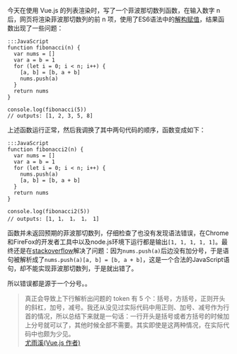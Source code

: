今天在使用 Vue.js 的列表渲染时，写了一个菲波那切数列函数，在输入数字 n 后，网页将渲染菲波那切数列的前 n 项，使用了ES6语法中的[解构赋值](https://developer.mozilla.org/en-US/docs/Web/JavaScript/Reference/Operators/Destructuring_assignment)，结果函数出现了一些问题：

    :::JavaScript
    function fibonacci(n) {
      var nums = []
      var a = b = 1
      for (let i = 0; i < n; i++) {
        [a, b] = [b, a + b]
        nums.push(a)
      }
      return nums
    }

    console.log(fibonacci(5))
    // outputs: [1, 2, 3, 5, 8]

上述函数运行正常，然后我调换了其中两句代码的顺序，函数变成如下：

    :::JavaScript
    function fibonacci2(n) {
      var nums = []
      var a = b = 1
      for (let i = 0; i < n; i++) {
        nums.push(a)
        [a, b] = [b, a + b]
      }
      return nums
    }

    console.log(fibonacci2(5))
    // outputs: [1, 1， 1， 1， 1]

函数并未返回预期的菲波那切数列，仔细检查了也没有发现语法错误，在Chrome和FireFox的开发者工具中以及node.js环境下运行都是输出`[1, 1, 1, 1, 1]`。最终还是在[stackoverflow](http://stackoverflow.com/questions/40601173/why-doesnt-this-for-loop-work-when-i-simple-change-two-expressions-order)解决了问题：因为`nums.push(a)`后边没有加分号，于是语句被解析成了`nums.push(a)[a, b] = [b, a + b]`，这是一个合法的JavaScript语句，却不能实现菲波那切数列，于是就出错了。

所以错误都是源于一个分号。。

>真正会导致上下行解析出问题的 token 有 5 个：括号，方括号，正则开头的斜杠，加号，减号。我还从没见过实际代码中用正则、加号、减号作为行首的情况，所以总结下来就是一句话：一行开头是括号或者方括号的时候加上分号就可以了，其他时候全部不需要。其实即使是这两种情况，在实际代码中也颇为少见。<br>
>[尤雨溪(Vue.js 作者)](https://www.zhihu.com/question/20298345/answer/49551142)

